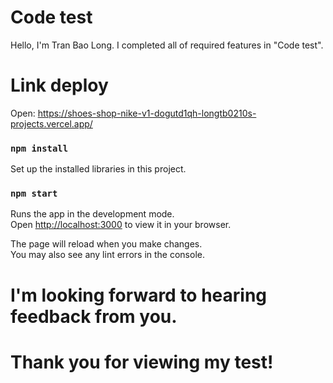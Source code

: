 # Code test
Hello, I'm Tran Bao Long. I completed all of required features in "Code test". 

# Link deploy
Open: https://shoes-shop-nike-v1-dogutd1qh-longtb0210s-projects.vercel.app/

### `npm install`
Set up the installed libraries in this project.

### `npm start`

Runs the app in the development mode.\
Open [http://localhost:3000](http://localhost:3000) to view it in your browser.

The page will reload when you make changes.\
You may also see any lint errors in the console.

# I'm looking forward to hearing feedback from you. 
# Thank you for viewing my test!
